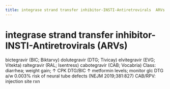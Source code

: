 ```yaml
---
title: integrase strand transfer inhibitor-INSTI-Antiretrovirals  ARVs 
---
```

# integrase strand transfer inhibitor-INSTI-Antiretrovirals (ARVs)

bictegravir (BIC; Biktarvy) dolutegravir (DTG; Tivicay)
elvitegravir (EVG; Vitekta)
raltegravir (RAL; Isentress)
cabotegravir (CAB; Vocabria)
Class: diarrhea; weight gain; ↑ CPK
DTG/BIC ↑ metformin levels; monitor glc
DTG a/w 0.003% risk of neural tube 
defects (NEJM 2019;381:827)
CAB/RPV: injection site rxn
